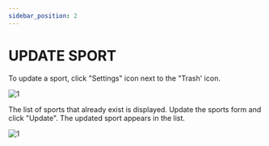 ```yaml
---
sidebar_position: 2
---
```


# UPDATE SPORT

To update a sport, click "Settings" icon next to the "Trash' icon.

![1](./../assets/novoesporte.png)

The list of sports that already exist is displayed. Update the sports form and click "Update". The updated sport appears in the list.

![1](./../assets/atualizaresporte.png)
